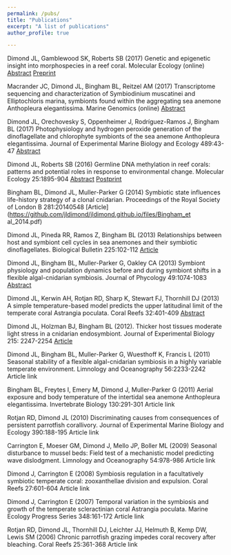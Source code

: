 ```yaml
---
permalink: /pubs/
title: "Publications"
excerpt: "A list of publications"
author_profile: true

---
```


Dimond JL, Gamblewood SK, Roberts SB (2017) Genetic and epigenetic insight into morphospecies in a reef coral. Molecular Ecology (online) [Abstract](https://onlinelibrary.wiley.com/doi/abs/10.1111/mec.14252) [Preprint](https://github.com/jldimond/jldimond.github.io/files/Dimond_etal_Porites.pdf)

Macrander JC, Dimond JL, Bingham BL, Reitzel AM (2017) Transcriptome sequencing and characterization of Symbiodinium muscatinei and Elliptochloris marina, symbionts found within the aggregating sea anemone Anthopleura elegantissima. Marine Genomics (online) [Abstract](https://www.sciencedirect.com/science/article/pii/S1874778717300223)

Dimond JL, Orechovesky S, Oppenheimer J, Rodríguez-Ramos J, Bingham BL (2017) Photophysiology and hydrogen peroxide generation of the dinoflagellate and chlorophyte symbionts of the sea anemone Anthopleura elegantissima. Journal of Experimental Marine Biology and Ecology 489:43-47 [Abstract](https://www.sciencedirect.com/science/article/pii/S0022098117300400)

Dimond JL, Roberts SB (2016) Germline DNA methylation in reef corals: patterns and potential roles in response to environmental change. Molecular Ecology 25:1895-904 [Abstract](https://onlinelibrary.wiley.com/doi/full/10.1111/mec.13414) [Postprint](https://digital.lib.washington.edu/researchworks/bitstream/handle/1773/34298/Dimond_et_al-2015-Molecular_Ecology.pdf?sequence=1&isAllowed=y)

Bingham BL, Dimond JL, Muller-Parker G (2014) Symbiotic state influences life-history strategy of a clonal cnidarian. Proceedings of the Royal Society of London B 281:20140548 [Article](https://github.com/jldimond/jldimond.github.io/files/Bingham_et al_2014.pdf)

Dimond JL, Pineda RR, Ramos Z, Bingham BL (2013) Relationships between host and symbiont cell cycles in sea anemones and their symbiotic dinoflagellates. Biological Bulletin 225:102-112 [Article](https://github.com/jldimond/jldimond.github.io/files/Dimond_et_al_2013-BiolBull.pdf)

Dimond JL, Bingham BL, Muller-Parker G, Oakley CA (2013) Symbiont physiology and population dynamics before and during symbiont shifts in a flexible algal-cnidarian symbiosis. Journal of Phycology 49:1074-1083 [Abstract](https://onlinelibrary.wiley.com/doi/abs/10.1111/jpy.12112)

Dimond JL, Kerwin AH, Rotjan RD, Sharp K, Stewart FJ, Thornhill DJ (2013) A simple temperature-based model predicts the upper latitudinal limit of the temperate coral Astrangia poculata. Coral Reefs 32:401-409 [Abstract](https://link.springer.com/article/10.1007/s00338-012-0983-z)

Dimond JL, Holzman BJ, Bingham BL (2012). Thicker host tissues moderate light stress in a cnidarian endosymbiont. Journal of Experimental Biology 215: 2247-2254 [Article](https://github.com/jldimond/jldimond.github.io/files/Dimond_etal_2012.pdf)

Dimond JL, Bingham BL, Muller-Parker G, Wuesthoff K, Francis L (2011) Seasonal stability of a flexible algal-cnidarian symbiosis in a highly variable temperate environment. Limnology and Oceanography 56:2233-2242 Article link

Bingham BL, Freytes I, Emery M, Dimond J, Muller-Parker G (2011) Aerial exposure and body temperature of the intertidal sea anemone Anthopleura elegantissima. Invertebrate Biology 130:291-301 Article link

Rotjan RD, Dimond JL (2010) Discriminating causes from consequences of persistent parrotfish corallivory. Journal of Experimental Marine Biology and Ecology 390:188-195 Article link

Carrington E, Moeser GM, Dimond J, Mello JP, Boller ML (2009) Seasonal disturbance to mussel beds: Field test of a mechanistic model predicting wave dislodgment. Limnology and Oceanography 54:978-986 Article link

Dimond J, Carrington E (2008) Symbiosis regulation in a facultatively symbiotic temperate coral: zooxanthellae division and expulsion. Coral Reefs 27:601-604 Article link

Dimond J, Carrington E (2007) Temporal variation in the symbiosis and growth of the temperate scleractinian coral Astrangia poculata. Marine Ecology Progress Series 348:161-172 Article link

Rotjan RD, Dimond JL, Thornhill DJ, Leichter JJ, Helmuth B, Kemp DW, Lewis SM (2006) Chronic parrotfish grazing impedes coral recovery after bleaching. Coral Reefs 25:361-368 Article link

